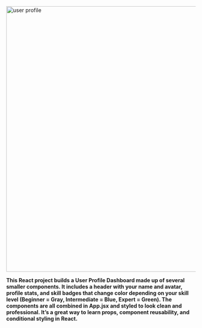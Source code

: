 <img width="665" height="706" alt="user profile" src="https://github.com/user-attachments/assets/78a09ca9-b6a8-4735-a259-2264ee0f1ddc" />


**This React project builds a User Profile Dashboard made up of several smaller components. It includes a header with your name and avatar, profile stats, and skill badges that change color depending on your skill level (Beginner = Gray, Intermediate = Blue, Expert = Green). The components are all combined in App.jsx and styled to look clean and professional. It’s a great way to learn props, component reusability, and conditional styling in React.**
